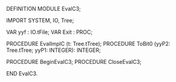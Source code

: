 DEFINITION MODULE EvalC3;

IMPORT SYSTEM, IO, Tree;

VAR yyf	: IO.tFile;
VAR Exit	: PROC;

PROCEDURE EvalImplC (t: Tree.tTree);
PROCEDURE ToBit0 (yyP2: Tree.tTree; yyP1: INTEGER): INTEGER;

PROCEDURE BeginEvalC3;
PROCEDURE CloseEvalC3;

END EvalC3.
